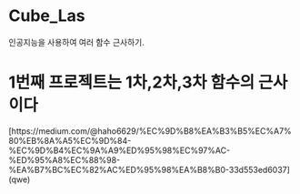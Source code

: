 # Cube_Las
인공지능을 사용하여 여러 함수 근사하기.
<h1>1번째 프로젝트는 1차,2차,3차 함수의 근사이다</h1>
[https://medium.com/@haho6629/%EC%9D%B8%EA%B3%B5%EC%A7%80%EB%8A%A5%EC%9D%84-%EC%9D%B4%EC%9A%A9%ED%95%98%EC%97%AC-%ED%95%A8%EC%88%98-%EA%B7%BC%EC%82%AC%ED%95%98%EA%B8%B0-33d553ed6037](qwe)